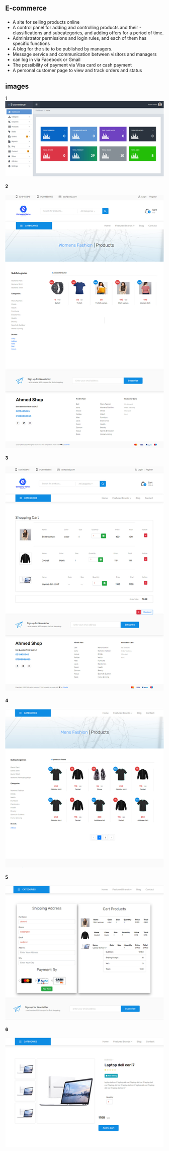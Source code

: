 
## E-commerce
### 
- A site for selling products online
- A control panel for adding and controlling products and their - classifications and subcategories, and adding offers for a period of time.
- Administrator permissions and login rules, and each of them has specific functions
- A blog for the site to be published by managers.
- Message service and communication between visitors and managers
- can log in via Facebook or Gmail
- The possibility of payment via Visa card or cash payment
- A personal customer page to view and track orders and status

## images
1<br>
<img src="1.jpg"><br>
#### 2<br>
<img src="2.jpg"><br>
#### 3<br>
<img src="3.jpg"><br>
#### 4<br>
<img src="4.jpg"><br>
#### 5<br>
<img src="5.jpg"><br>
#### 6<br>
<img src="6.jpg"><br>
